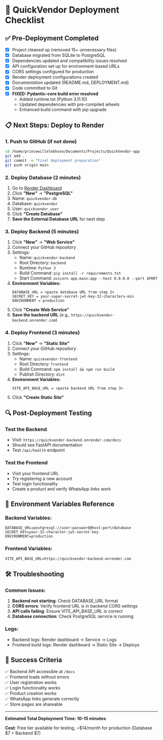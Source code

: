 # 🚀 QuickVendor Deployment Checklist

## ✅ Pre-Deployment Completed
- [x] Project cleaned up (removed 15+ unnecessary files)
- [x] Database migrated from SQLite to PostgreSQL
- [x] Dependencies updated and compatibility issues resolved
- [x] API configuration set up for environment-based URLs
- [x] CORS settings configured for production
- [x] Render deployment configurations created
- [x] Documentation updated (README.md, DEPLOYMENT.md)
- [x] Code committed to Git
- [x] **FIXED: Pydantic-core build error resolved**
  - Added runtime.txt (Python 3.11.10)
  - Updated dependencies with pre-compiled wheels
  - Enhanced build command with pip upgrade

## 📋 Next Steps: Deploy to Render

### 1. Push to GitHub (if not done)
```bash
cd /home/princewillelebhose/Documents/Projects/QuickVendor-app
git add .
git commit -m "Final deployment preparation"
git push origin main
```

### 2. Deploy Database (2 minutes)
1. Go to [Render Dashboard](https://dashboard.render.com)
2. Click **"New"** → **"PostgreSQL"**
3. Name: `quickvendor-db`
4. Database: `quickvendor`
5. User: `quickvendor_user`
6. Click **"Create Database"**
7. **Save the External Database URL** for next step

### 3. Deploy Backend (5 minutes)
1. Click **"New"** → **"Web Service"**
2. Connect your GitHub repository
3. Settings:
   - Name: `quickvendor-backend`
   - Root Directory: `backend`
   - Runtime: `Python 3`
   - Build Command: `pip install -r requirements.txt`
   - Start Command: `uvicorn app.main:app --host 0.0.0.0 --port $PORT`
4. **Environment Variables:**
   ```
   DATABASE_URL = <paste database URL from step 2>
   SECRET_KEY = your-super-secret-jwt-key-32-characters-min
   ENVIRONMENT = production
   ```
5. Click **"Create Web Service"**
6. **Save the backend URL** (e.g., `https://quickvendor-backend.onrender.com`)

### 4. Deploy Frontend (3 minutes)
1. Click **"New"** → **"Static Site"**
2. Connect your GitHub repository
3. Settings:
   - Name: `quickvendor-frontend`
   - Root Directory: `frontend`
   - Build Command: `npm install && npm run build`
   - Publish Directory: `dist`
4. **Environment Variables:**
   ```
   VITE_API_BASE_URL = <paste backend URL from step 3>
   ```
5. Click **"Create Static Site"**

## 🔍 Post-Deployment Testing

### Test the Backend
- Visit: `https://quickvendor-backend.onrender.com/docs`
- Should see FastAPI documentation
- Test `/api/health` endpoint

### Test the Frontend
- Visit your frontend URL
- Try registering a new account
- Test login functionality
- Create a product and verify WhatsApp links work

## 📱 Environment Variables Reference

### Backend Variables:
```env
DATABASE_URL=postgresql://user:password@host:port/database
SECRET_KEY=your-32-character-jwt-secret-key
ENVIRONMENT=production
```

### Frontend Variables:
```env
VITE_API_BASE_URL=https://quickvendor-backend.onrender.com
```

## 🛠️ Troubleshooting

### Common Issues:
1. **Backend not starting**: Check DATABASE_URL format
2. **CORS errors**: Verify frontend URL is in backend CORS settings
3. **API calls failing**: Ensure VITE_API_BASE_URL is correct
4. **Database connection**: Check PostgreSQL service is running

### Logs:
- Backend logs: Render dashboard → Service → Logs
- Frontend build logs: Render dashboard → Static Site → Deploys

## 🎉 Success Criteria

✅ Backend API accessible at `/docs`  
✅ Frontend loads without errors  
✅ User registration works  
✅ Login functionality works  
✅ Product creation works  
✅ WhatsApp links generate correctly  
✅ Store pages are shareable  

---

**Estimated Total Deployment Time: 10-15 minutes**

**Cost**: Free tier available for testing, ~$14/month for production (Database $7 + Backend $7)
